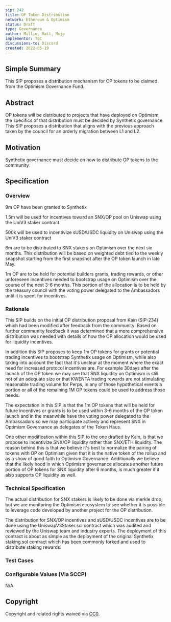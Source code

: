 ```yaml
---
sip: 242
title: OP Token Distribution
network: Ethereum & Optimism
status: Draft
type: Governance
author: Millie, Matt, Mojo
implementor: TBC
discussions-to: Discord
created: 2022-05-19
---
```


## Simple Summary

This SIP proposes a distribution mechanism for OP tokens to be claimed from the Optimism Governance Fund.

## Abstract

OP tokens will be distributed to projects that have deployed on Optimism, the specifics of that distribution must be decided by Synthetix governance. This SIP proposes a distribution that aligns with the previous approach taken by the council for an orderly migration between L1 and L2.

## Motivation

Synthetix governance must decide on how to distribute OP tokens to the community.

## Specification

<!--The specification should describe the syntax and semantics of any new feature, there are five sections
1. Overview
2. Rationale
3. Technical Specification
4. Test Cases
5. Configurable Values
-->

### Overview

9m OP have been granted to Synthetix

1.5m will be used for incentives toward an SNX/OP pool on Uniswap using the UniV3 staker contract

500k will be used to incentivize sUSD/USDC liquidity on Uniswap using the UniV3 staker contract

6m are to be distributed to SNX stakers on Optimism over the next six months. This distribution will be based on weighted debt tied to the weekly snapshot starting from the first snapshot after the OP token launch in late May.

1m OP are to be held for potential builders grants, trading rewards, or other unforeseen incentives needed to bootstrap usage on Optimism over the course of the next 3-6 months. This portion of the allocation is to be held by the treasury council with the voting power delegated to the Ambassadors until it is spent for incentives.

### Rationale

This SIP builds on the initial OP distribution proposal from Kain (SIP-234) which had been modified after feedback from the community. Based on further community feedback it was determined that a more comprehensive distribution was needed with details of how the OP allocation would be used for liquidity incentives.

In addition this SIP proposes to keep 1m OP tokens for grants or potential trading incentives to bootstrap Synthetix usage on Optimism, while also taking into account the fact that it's unclear at the moment where the exact need for increased protocol incentives are. For example 30days after the launch of the OP token we may see that SNX liquidity on Optimism is still not of an adequate size or that KWENTA trading rewards are not stimulating reasonable trading volume for Perps, in any of those hypothetical events a portion or all of the remaining 1M OP tokens could be used to address those needs.

The expectation in this SIP is that the 1m OP tokens that will be held for future incentives or grants is to be used within 3-6 months of the OP token launch and in the meanwhile have the voting power delegated to the Ambassadors so we may participate actively and represent SNX in Optimism Governance as delegates of the Token Haus.

One other modification within this SIP to the one drafted by Kain, is that we propose to incentivize SNX/OP liquidity rather than SNX/ETH liquidity. The reason behind this is that we believe it's best to normalize the pairing of tokens with OP on Optimism given that it is the native token of the rollup and as a show of good faith to Optimism Governance. Additionally we believe that the likely hood in which Optimism governance allocates another future portion of OP tokens for SNX liquidity after 6 months, is much greater if it also supports OP liquidity as well.

### Technical Specification

<!--The technical specification should outline the public API of the changes proposed. That is, changes to any of the interfaces Synthetix currently exposes or the creations of new ones.-->

The actual distribution for SNX stakers is likely to be done via merkle drop, but we are monitoring the Optimism ecosystem to see whether it is possible to leverage code developed by another project for the OP distribution.

The distribution for SNX/OP incentives and sUSD/USDC incentives are to be done using the UniswapV3Staker.sol contract which was audited and reviewed by the Uniswap team and industry experts. The deployment of this contract is about as simple as the deployment of the original Synthetix staking.sol contract which has been commonly forked and used to distribute staking rewards.

### Test Cases

<!--Test cases for an implementation are mandatory for SIPs but can be included with the implementation..-->

### Configurable Values (Via SCCP)

<!--Please list all values configurable via SCCP under this implementation.-->

N/A

## Copyright

Copyright and related rights waived via [CC0](https://creativecommons.org/publicdomain/zero/1.0/).
